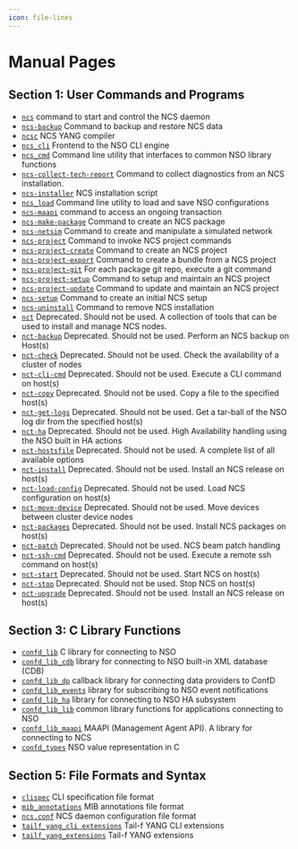 ```yaml
---
icon: file-lines
---
```


# Manual Pages

## Section 1: User Commands and Programs

* [`ncs`](section1.md#ncs) command to start and control the NCS daemon
* [`ncs-backup`](section1.md#ncs-backup) Command to backup and restore NCS data
* [`ncsc`](section1.md#ncsc) NCS YANG compiler
* [`ncs_cli`](section1.md#ncs_cli) Frontend to the NSO CLI engine
* [`ncs_cmd`](section1.md#ncs_cmd) Command line utility that interfaces to common NSO library functions
* [`ncs-collect-tech-report`](section1.md#ncs-collect-tech-report) Command to collect diagnostics from an NCS installation.
* [`ncs-installer`](section1.md#ncs-installer) NCS installation script
* [`ncs_load`](section1.md#ncs_load) Command line utility to load and save NSO configurations
* [`ncs-maapi`](section1.md#ncs-maapi) command to access an ongoing transaction
* [`ncs-make-package`](section1.md#ncs-make-package) Command to create an NCS package
* [`ncs-netsim`](section1.md#ncs-netsim) Command to create and manipulate a simulated network
* [`ncs-project`](section1.md#ncs-project) Command to invoke NCS project commands
* [`ncs-project-create`](section1.md#ncs-project-create) Command to create an NCS project
* [`ncs-project-export`](section1.md#ncs-project-export) Command to create a bundle from a NCS project
* [`ncs-project-git`](section1.md#ncs-project-git) For each package git repo, execute a git command
* [`ncs-project-setup`](section1.md#ncs-project-setup) Command to setup and maintain an NCS project
* [`ncs-project-update`](section1.md#ncs-project-update) Command to update and maintain an NCS project
* [`ncs-setup`](section1.md#ncs-setup) Command to create an initial NCS setup
* [`ncs-uninstall`](section1.md#ncs-uninstall) Command to remove NCS installation
* [`nct`](section1.md#nct) Deprecated. Should not be used. A collection of tools that can be used to install and manage NCS nodes.
* [`nct-backup`](section1.md#nct-backup) Deprecated. Should not be used. Perform an NCS backup on Host(s)
* [`nct-check`](section1.md#nct-check) Deprecated. Should not be used. Check the availability of a cluster of nodes
* [`nct-cli-cmd`](section1.md#nct-cli-cmd) Deprecated. Should not be used. Execute a CLI command on host(s)
* [`nct-copy`](section1.md#nct-copy) Deprecated. Should not be used. Copy a file to the specified host(s)
* [`nct-get-logs`](section1.md#nct-get-logs) Deprecated. Should not be used. Get a tar-ball of the NSO log dir from the specified host(s)
* [`nct-ha`](section1.md#nct-ha) Deprecated. Should not be used. High Availability handling using the NSO built in HA actions
* [`nct-hostsfile`](section1.md#nct-hostsfile) Deprecated. Should not be used. A complete list of all available options
* [`nct-install`](section1.md#nct-install) Deprecated. Should not be used. Install an NCS release on host(s)
* [`nct-load-config`](section1.md#nct-load-config) Deprecated. Should not be used. Load NCS configuration on host(s)
* [`nct-move-device`](section1.md#nct-move-device) Deprecated. Should not be used. Move devices between cluster device nodes
* [`nct-packages`](section1.md#nct-packages) Deprecated. Should not be used. Install NCS packages on host(s)
* [`nct-patch`](section1.md#nct-patch) Deprecated. Should not be used. NCS beam patch handling
* [`nct-ssh-cmd`](section1.md#nct-ssh-cmd) Deprecated. Should not be used. Execute a remote ssh command on host(s)
* [`nct-start`](section1.md#nct-start) Deprecated. Should not be used. Start NCS on host(s)
* [`nct-stop`](section1.md#nct-stop) Deprecated. Should not be used. Stop NCS on host(s)
* [`nct-upgrade`](section1.md#nct-upgrade) Deprecated. Should not be used. Install an NCS release on host(s)

## Section 3: C Library Functions

* [`confd_lib`](section3.md#confd_lib) C library for connecting to NSO
* [`confd_lib_cdb`](section3.md#confd_lib_cdb) library for connecting to NSO built-in XML database (CDB)
* [`confd_lib_dp`](section3.md#confd_lib_dp) callback library for connecting data providers to ConfD
* [`confd_lib_events`](section3.md#confd_lib_events) library for subscribing to NSO event notifications
* [`confd_lib_ha`](section3.md#confd_lib_ha) library for connecting to NSO HA subsystem
* [`confd_lib_lib`](section3.md#confd_lib_lib) common library functions for applications connecting to NSO
* [`confd_lib_maapi`](section3.md#confd_lib_maapi) MAAPI (Management Agent API). A library for connecting to NCS
* [`confd_types`](section3.md#confd_types) NSO value representation in C

## Section 5: File Formats and Syntax

* [`clispec`](section5.md#clispec) CLI specification file format
* [`mib_annotations`](section5.md#mib_annotations) MIB annotations file format
* [`ncs.conf`](section5.md#ncs.conf) NCS daemon configuration file format
* [`tailf_yang_cli extensions`](section5.md#tailf_yang_cli_extensions) Tail-f YANG CLI extensions
* [`tailf_yang_extensions`](section5.md#tailf_yang_extensions) Tail-f YANG extensions
